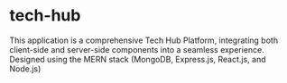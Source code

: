# tech-hub
This application is a comprehensive Tech Hub Platform, integrating both client-side and server-side components into a seamless experience. Designed using the MERN stack (MongoDB, Express.js, React.js, and Node.js)
